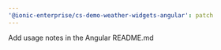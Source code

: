 ```yaml
---
'@ionic-enterprise/cs-demo-weather-widgets-angular': patch
---
```


Add usage notes in the Angular README.md
